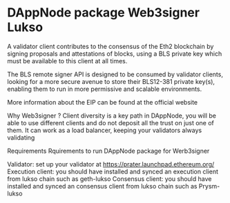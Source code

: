 # DAppNode package Web3signer Lukso

A validator client contributes to the consensus of the Eth2 blockchain by signing proposals and attestations of blocks, using a BLS private key which must be available to this client at all times.

The BLS remote signer API is designed to be consumed by validator clients, looking for a more secure avenue to store their BLS12-381 private key(s), enabling them to run in more permissive and scalable environments.

More information about the EIP can be found at the official website

Why Web3signer ?
Client diversity is a key path in DAppNode, you will be able to use different clients and do not deposit all the trust on just one of them. It can work as a load balancer, keeping your validators always validating

Requirements
Rquirements to run DAppNode package for Werb3signer

Validator: set up your validator at https://prater.launchpad.ethereum.org/
Execution client: you should have installed and synced an execution client from lukso chain such as geth-lukso
Consensus client: you should have installed and synced an consensus client from lukso chain such as Prysm-lukso
